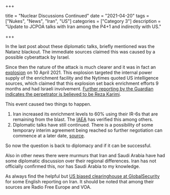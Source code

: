 

+++

title = "Nuclear Discussions Continued"
date = "2021-04-20"
tags = ["Nukes", "News", "Iran", "US"]
categories = ["Category 3"]
description = "Update to JCPOA talks with Iran among the P4+1 and indirectly with US."

+++

In the last post about these diplomatic talks, briefly mentioned was the Natanz blackout. The immediate sources claimed this was caused by a possible cyberattack by Israel. 

Since then the nature of the attack is much clearer and it was in fact an [explosion](https://www.nytimes.com/2021/04/11/world/middleeast/iran-nuclear-natanz.html?smid=url-share) on 10 April 2021. This explosion targeted the internal power supply of the enrichment facility and the Nytimes quoted US intelligence sources, which claimed  that this explosion set back enrichment efforts 9 months and had Israeli involvement. [Further reporting by the Guardian indicates the perpetrator is believed to be Reza Karimi](https://www.theguardian.com/world/2021/apr/17/iran-names-suspect-in-natanz-nuclear-plant-attack). 

This event caused two things to happen. 

1. Iran increased its enrichment levels to 60% using their IR-6s that are remaining from the blast. The [IAEA](https://www.reuters.com/world/middle-east/iaea-confirms-iran-has-started-enriching-uranium-60-purity-2021-04-17/) has verified this among others. 
2. Diplomatic talks have still continued. There is a possibility of some temporary interim agreement being reached so further negotiation can commence at a later date, [source](https://www.reuters.com/world/middle-east/nuclear-talks-make-some-progress-interim-arrangement-possible-iranian-officials-2021-04-19/). 

So now the question is back to diplomacy and if it can be successful. 

Also in other news there were murmurs that Iran and Saudi Arabia have had some  diplomatic discussion over their regional differences. Iran has not officially confirmed this, nor has Saudi Arabia to my knowledge. 

As always find the helpful but [US biased clearinghouse at GlobalSecurity](https://www.globalsecurity.org/wmd/library/news/iran/2021/index_04.htm) for some English reporting on Iran. It should be noted that among their sources are Radio Free Europe and VOA. 

